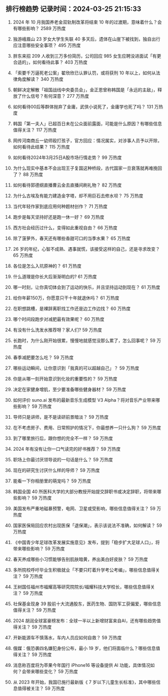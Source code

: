 
## 排行榜趋势 记录时间：2024-03-25 21:15:33
  
  1. 2024 年 10 月我国养老金双轨制改革将结束 10 年的过渡期，意味着什么？会有哪些影响？ 2589 万热度
    
  2. 独游峨眉山 23 岁女大学生失联 40 多天后，遗体在山崖下被找到，独自出行应注意哪些安全事项？ 495 万热度
    
  3. 胖东来招 209 人收到三万多份简历，公司回应 985 女生应聘没进面试「有更合适的」，如何看待此事？ 403 万热度
    
  4. 「索要千万逼死老公案」翟欣欣已认罪认罚，或将获刑 10 年以上，如何从法律角度解读？ 340 万热度
    
  5. 朝鲜决定解散「祖国战线中央委员会」，金正恩曾称韩国是「永远的主敌」，释放了什么信号？有何深意？ 277 万热度
    
  6. 如何看待00后等群体抛弃了金庸，武侠小说死了，金庸学也死了吗？ 131 万热度
    
  7. 韩国「第一夫人」已超百日未在公众面前露面，可能是什么原因？有哪些信息值得关注？ 117 万热度
    
  8. 网传河南商丘一幼师殴打孩子，官方回应：情况属实，对涉事人员予以开除，如何看待此结果？ 115 万热度
    
  9. 如何看待2024年3月25日A股市场行情走势？ 99 万热度
    
  10. 为什么现实中基本不会出现王子复国这种桥段，古代国家一旦衰落就再难挽回了？ 88 万热度
    
  11. 如何看待郭德纲直播曹云金去直播间刷礼物？ 82 万热度
    
  12. 为什么古埃及有能力建造金字塔，却不用巨石去修水坝？ 75 万热度
    
  13. 当代年轻作家到底应用何种题材创作？ 71 万热度
    
  14. 跑步是每天坚持好还是跑一休一好？ 69 万热度
    
  15. 西方社会经历过什么，变得如此重视自由？ 66 万热度
    
  16. 除了菠萝外，春天还有哪些香甜可口的当季水果？ 65 万热度
    
  17. 26 岁的年纪，心智不成熟、遇事就慌，该接受这样的自己，还是寻求改变？ 65 万热度
    
  18. 各位是怎么入坑原神的？ 61 万热度
    
  19. 什么道理是你长大后渐渐明白的? 61 万热度
    
  20. 哪一时刻，让你真切体会到了运动的快乐，并且坚持运动到现在？ 61 万热度
    
  21. 给你年薪150万，你愿意只干十年就退休吗？ 61 万热度
    
  22. 在职想跳槽，是裸辞离职找工作还是边工作边找？ 60 万热度
    
  23. 哪个时间段跑步对减肥最有效果呢？ 60 万热度
    
  24. 有没有什么洗发水推荐呀？家人们? 59 万热度
    
  25. 长跑时，为什么刚开始很累，慢慢地就感觉没那么累了，怎么回事呢？ 59 万热度
    
  26. 春季减肥要怎么吃？ 59 万热度
    
  27. 哪些运动瞬间，让你意识到「我真的可以超越自己」？ 59 万热度
    
  28. 你是从哪一刻开始意识到化妆的重要性的？ 59 万热度
    
  29. 决定在家健身增肌，至少要准备哪些健身器材？ 59 万热度
    
  30. 如何评价 suno.ai 发布的最新音乐生成模型 V3 Alpha？将对音乐产业带来哪些影响？ 59 万热度
    
  31. 导师只是讲师，是不是读研前景暗淡？ 59 万热度
    
  32. 在不考虑房子、费用、日常照护的情况下，你最想养一只什么狗？ 59 万热度
    
  33. 到了哪里旅行后，跟你想的完全不一样？ 59 万热度
    
  34. 2024 年有没有让你一口气读完的好书推荐？ 59 万热度
    
  35. 职场上你最讨厌领导说的一句话是什么？ 59 万热度
    
  36. 现在的研究生讨厌什么样的导师？ 59 万热度
    
  37. 能看一下你相册里的萌宠吗？ 59 万热度
    
  38. 韩国全国 40 所医科大学的大部分教授开始提交辞职书或决定辞职，将带来哪些影响？ 59 万热度
    
  39. 美国发布严重地磁暴预警，电网、卫星或受影响，哪些信息值得关注？ 59 万热度
    
  40. 国家医保局回应农村出现医保「退保潮」，表示该说法不准确，如何解读？ 59 万热度
    
  41. 《中国青少年足球改革发展实施意见》发布，提到「稳步扩大足球人口」，将带来哪些影响？ 59 万热度
    
  42. 春天养成哪些小习惯能够告别肌肤暗黄，养出美白好皮肤？ 59 万热度
    
  43. 多所院校呼吁毕业生积极就业「不要只盯着升学考公考编」，哪些信息值得关注？ 59 万热度
    
  44. 王树国任福州市福耀高等研究院院长/福耀科技大学校长，哪些信息值得关注？ 59 万热度
    
  45. 社保基金现身 39 股前十大流通股东，医药生物、国防军工获偏爱，哪些信息值得关注？ 59 万热度
    
  46. 2024 胡润全球富豪榜发布：全球一半以上新增财富来自AI，还有哪些趋势值得关注？ 59 万热度
    
  47. 开新能源车不慎落水，车内人员应如何自救？ 59 万热度
    
  48. 俄媒：俄恐袭四名嫌犯身份公布，最小 19 岁，他们将面临什么？哪些信息值得关注？ 59 万热度
    
  49. 消息称百度将为苹果今年国行 iPhone16 等设备提供 AI 功能，具体情况如何？会带来哪些变化？ 59 万热度
    
  50. 从 2023 年开始，我国已施行最新版《 7 岁以下儿童生长标准》，其中哪些信息值得被关注？ 59 万热度
    